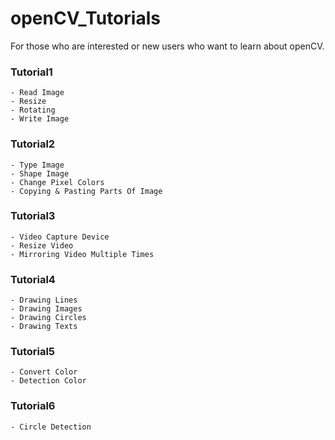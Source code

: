 # openCV_Tutorials

For those who are interested or new users who want to learn about openCV.

### Tutorial1
    - Read Image
    - Resize
    - Rotating
    - Write Image

### Tutorial2
    - Type Image
    - Shape Image
    - Change Pixel Colors
    - Copying & Pasting Parts Of Image

### Tutorial3
    - Video Capture Device
    - Resize Video
    - Mirroring Video Multiple Times

### Tutorial4
    - Drawing Lines 
    - Drawing Images
    - Drawing Circles
    - Drawing Texts

### Tutorial5
    - Convert Color
    - Detection Color

### Tutorial6
    - Circle Detection


